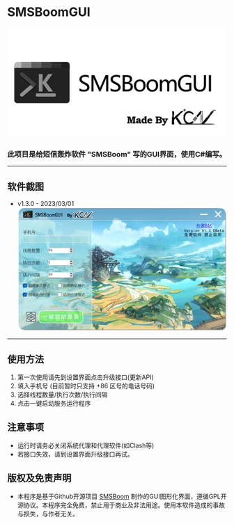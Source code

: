 # SMSBoomGUI
![Logo](.\Resources\SMSBoomGUI.png)
### 此项目是给短信轰炸软件 "SMSBoom" 写的GUI界面，使用C#编写。
---
## 软件截图
- v1.3.0 - 2023/03/01
![Pic1](.\Resources\APP01.PNG)

---
## 使用方法
 1. 第一次使用请先到设置界面点击升级接口(更新API)
 2. 填入手机号 (目前暂时只支持 +86 区号的电话号码)
 3. 选择线程数量/执行次数/执行间隔
 4. 点击一键启动服务运行程序
 
 ## 注意事项
 - 运行时请务必关闭系统代理和代理软件(如Clash等)
 - 若接口失效，请到设置界面升级接口再试。

## 版权及免责声明
- 本程序是基于Github开源项目 [SMSBoom](https://github.com/OpenEthan/SMSBoom) 制作的GUI图形化界面，遵循GPL开源协议。本程序完全免费，禁止用于商业及非法用途。使用本软件造成的事故与损失，与作者无关。
